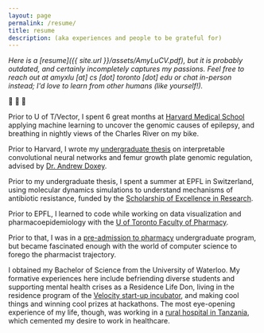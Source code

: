 ```yaml
---
layout: page
permalink: /resume/
title: resume
description: (aka experiences and people to be grateful for)
---
```

_Here is a [resume]({{ site.url }}/assets/AmyLuCV.pdf), but it is probably outdated, and certainly incompletely captures my passions. Feel free to reach out at amyxlu [at] cs [dot] toronto [dot] edu or chat in-person instead; I'd love to learn from other humans (like yourself!)._

:small_blue_diamond:  :small_blue_diamond:  :small_blue_diamond:

Prior to U of T/Vector, I spent 6 great months at [Harvard Medical School](https://www.scholars.hms.harvard.edu/) applying machine learning to uncover the genomic causes of epilepsy, and breathing in nightly views of the Charles River on my bike.

Prior to Harvard, I wrote my [undergraduate thesis](https://github.com/amyxlu/femur-enhancers/blob/master/thesis.pdf) on interpretable convolutional neural networks and femur growth plate genomic regulation, advised by [Dr. Andrew Doxey](http://doxey.uwaterloo.ca/index.html).

Prior to my undergraduate thesis, I spent a summer at EPFL in Switzerland, using molecular dynamics simulations to understand mechanisms of antibiotic resistance, funded by the [Scholarship of Excellence in Research](https://www.epfl.ch/schools/sv/education/summer-research-program/).

Prior to EPFL, I learned to code while working on data visualization and pharmacoepidemiology with the [U of Toronto Faculty of Pharmacy](https://pharmacy.utoronto.ca/users/cadarette-s/).

Prior to that, I was in a [pre-admission to pharmacy](https://uwaterloo.ca/pharmacy/future-students/conditional-admission-pharmacy-cap) undergraduate program, but became fascinated enough with the world of computer science to forego the pharmacist trajectory.

I obtained my Bachelor of Science from the University of Waterloo. My formative experiences here include befriending diverse students and supporting mental health crises as a Residence Life Don, living in the residence program of the [Velocity start-up incubator](http://velocity.uwaterloo.ca/), and making cool things and winning cool prizes at hackathons. The most eye-opening experience of my life, though, was working in a [rural hospital in Tanzania](https://www.flickr.com/photos/mediciconlafrica/sets/72157632578798992/), which cemented my desire to work in healthcare.
